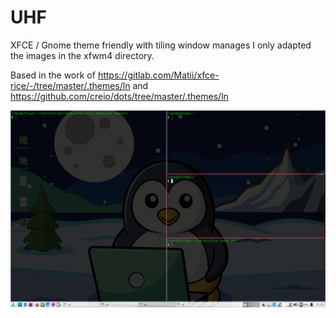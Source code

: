 # UHF
XFCE / Gnome theme friendly with tiling window manages
I only adapted the images in the xfwm4 directory.

Based in the work of
https://gitlab.com/Matii/xfce-rice/-/tree/master/.themes/ln
and
https://github.com/creio/dots/tree/master/.themes/ln

![screenshot of the theme](https://github.com/khromalabs/uhf/blob/main/screenshot.png?raw=true)
